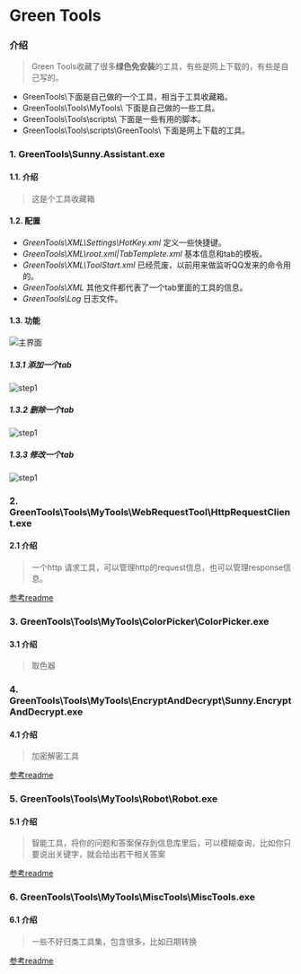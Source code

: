 # Green Tools

### 介绍
> Green Tools收藏了很多**绿色免安装**的工具，有些是网上下载的，有些是自己写的。
* GreenTools\下面是自己做的一个工具，相当于工具收藏箱。
* GreenTools\Tools\MyTools\ 下面是自己做的一些工具。
* GreenTools\Tools\scripts\ 下面是一些有用的脚本。
* GreenTools\Tools\scripts\GreenTools\ 下面是网上下载的工具。

### 1. GreenTools\Sunny.Assistant.exe

#### 1.1. 介绍
> 这是个工具收藏箱

#### 1.2. 配置
>
* _GreenTools\XML\Settings\HotKey.xml_ 定义一些快捷键。
* _GreenTools\XML\root.xml|TabTemplete.xml_ 基本信息和tab的模板。
* _GreenTools\XML\ToolStart.xml_ 已经荒废，以前用来做监听QQ发来的命令用的。
* _GreenTools\XML_ 其他文件都代表了一个tab里面的工具的信息。
* _GreenTools\Log_ 日志文件。

#### 1.3. 功能
![主界面](https://github.com/sunqixinxin/GreenTools/blob/master/images/SunnyAssistance/1.png)

##### 1.3.1 添加一个tab
![step1](https://github.com/sunqixinxin/GreenTools/blob/master/images/SunnyAssistance/2.png)

##### 1.3.2 删除一个tab
![step1](https://github.com/sunqixinxin/GreenTools/blob/master/images/SunnyAssistance/2.png)

##### 1.3.3 修改一个tab
![step1](https://github.com/sunqixinxin/GreenTools/blob/master/images/SunnyAssistance/2.png)

### 2. GreenTools\Tools\MyTools\WebRequestTool\HttpRequestClient.exe

#### 2.1 介绍
>一个http 请求工具，可以管理http的request信息，也可以管理response信息。

[参考readme](https://github.com/sunqixinxin/GreenTools/blob/master/Tools/MyTools/WebRequestTool/README.md)

### 3. GreenTools\Tools\MyTools\ColorPicker\ColorPicker.exe

#### 3.1 介绍
> 取色器

### 4. GreenTools\Tools\MyTools\EncryptAndDecrypt\Sunny.EncryptAndDecrypt.exe

#### 4.1 介绍
> 加密解密工具

[参考readme](https://github.com/sunqixinxin/GreenTools/blob/master/Tools/EncryptAndDecrypt/WebRequestTool/README.md)

### 5. GreenTools\Tools\MyTools\Robot\Robot.exe

#### 5.1 介绍
> 智能工具，将你的问题和答案保存到信息库里后，可以模糊查询，比如你只要说出关键字，就会给出若干相关答案

[参考readme](https://github.com/sunqixinxin/GreenTools/blob/master/Tools/MyTools/Robot/README.md)

### 6. GreenTools\Tools\MyTools\MiscTools\MiscTools.exe

#### 6.1 介绍
> 一些不好归类工具集，包含很多，比如日期转换

[参考readme](https://github.com/sunqixinxin/GreenTools/blob/master/Tools/MyTools/MiscTools/README.md)
